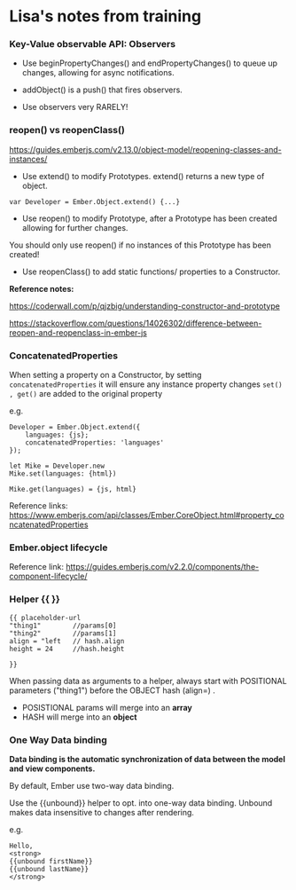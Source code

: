 # Lisa's notes from training

### Key-Value observable API: Observers

* Use beginPropertyChanges() and endPropertyChanges() to queue up changes, allowing for async notifications. 

* addObject() is a push() that fires observers. 

* Use observers very RARELY!

### reopen() vs reopenClass()

https://guides.emberjs.com/v2.13.0/object-model/reopening-classes-and-instances/

* Use extend() to modify Prototypes.  extend() returns a new type of object.

``` var Developer = Ember.Object.extend() {...} ```

* Use reopen() to modify Prototype, after a Prototype has been created allowing for further changes. 

You should only use reopen() if no instances of this Prototype has been created!

* Use reopenClass() to add static functions/ properties to a Constructor. 

**Reference notes:**

https://coderwall.com/p/qjzbig/understanding-constructor-and-prototype

https://stackoverflow.com/questions/14026302/difference-between-reopen-and-reopenclass-in-ember-js

### ConcatenatedProperties

When setting a property on a Constructor, by setting ```concatenatedProperties``` it will ensure any instance property changes  ```set() , get()``` are added to the original property

e.g.

```
Developer = Ember.Object.extend({
    languages: {js};
    concatenatedProperties: 'languages'
});

let Mike = Developer.new
Mike.set(languages: {html})

Mike.get(languages) = {js, html} 
```

Reference links:
https://www.emberjs.com/api/classes/Ember.CoreObject.html#property_concatenatedProperties

### Ember.object lifecycle

Reference link: 
https://guides.emberjs.com/v2.2.0/components/the-component-lifecycle/

### Helper {{ }}

```
{{ placeholder-url
"thing1"        //params[0]
"thing2"        //params[1]
align = "left   // hash.align
height = 24     //hash.height

}}
```

When passing data as arguments to a helper, always start with POSITIONAL parameters ("thing1") before the OBJECT hash (align=) .

* POSISTIONAL params will merge into an **array** 
* HASH will merge into an **object**

### One Way Data binding

**Data binding is the automatic synchronization of data between the model and view components.**

By default, Ember use two-way data binding.

Use the {{unbound}} helper to opt. into one-way data binding.   Unbound makes data insensitive to changes after rendering.

e.g.

```
Hello,
<strong>
{{unbound firstName}}
{{unbound lastName}}
</strong>
```